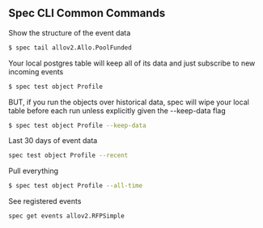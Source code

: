 ## Spec CLI Common Commands


Show the structure of the event data
```bash
$ spec tail allov2.Allo.PoolFunded
```

Your local postgres table will keep all of its data and just subscribe to new incoming events
```bash
$ spec test object Profile
```
BUT, if you run the objects over historical data, spec will wipe your local table before each run unless explicitly given the --keep-data flag
```bash
$ spec test object Profile --keep-data
```

Last 30 days of event data
```bash
spec test object Profile --recent
```

Pull everything
```bash
$ spec test object Profile --all-time
```

See registered events
```bash
spec get events allov2.RFPSimple
```